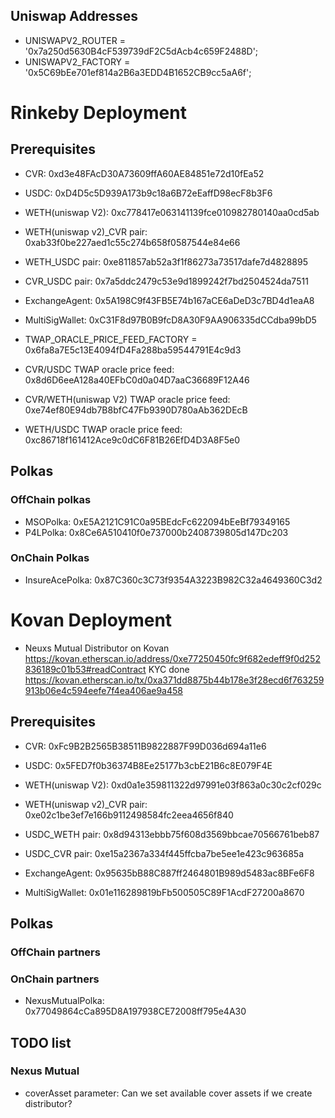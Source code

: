 ## Uniswap Addresses
  - UNISWAPV2_ROUTER = '0x7a250d5630B4cF539739dF2C5dAcb4c659F2488D';
  - UNISWAPV2_FACTORY = '0x5C69bEe701ef814a2B6a3EDD4B1652CB9cc5aA6f';

# Rinkeby Deployment
## Prerequisites
  - CVR: 0xd3e48FAcD30A73609ffA60AE84851e72d10fEa52
  - USDC: 0xD4D5c5D939A173b9c18a6B72eEaffD98ecF8b3F6
  - WETH(uniswap V2): 0xc778417e063141139fce010982780140aa0cd5ab
  - WETH(uniswap v2)_CVR pair: 0xab33f0be227aed1c55c274b658f0587544e84e66
  - WETH_USDC pair: 0xe811857ab52a3f1f86273a73517dafe7d4828895
  - CVR_USDC pair: 0x7a5ddc2479c53e9d1899242f7bd2504524da7511
 
  - ExchangeAgent: 0x5A198C9f43FB5E74b167aCE6aDeD3c7BD4d1eaA8
  - MultiSigWallet: 0xC31F8d97B0B9fcD8A30F9AA906335dCCdba99bD5

  - TWAP_ORACLE_PRICE_FEED_FACTORY = 0x6fa8a7E5c13E4094fD4Fa288ba59544791E4c9d3

  - CVR/USDC TWAP oracle price feed: 0x8d6D6eeA128a40EFbC0d0a04D7aaC36689F12A46
  - CVR/WETH(uniswap V2) TWAP oracle price feed: 0xe74ef80E94db7B8bfC47Fb9390D780aAb362DEcB
  - WETH/USDC TWAP oracle price feed: 0xc86718f161412Ace9c0dC6F81B26EfD4D3A8F5e0

## Polkas
### OffChain polkas
  - MSOPolka: 0xE5A2121C91C0a95BEdcFc622094bEeBf79349165
  - P4LPolka: 0x8Ce6A510410f0e737000b2408739805d147Dc203

### OnChain Polkas
  - InsureAcePolka: 0x87C360c3C73f9354A3223B982C32a4649360C3d2


# Kovan Deployment
  - Neuxs Mutual Distributor on Kovan
    https://kovan.etherscan.io/address/0xe77250450fc9f682edeff9f0d252836189c01b53#readContract
    KYC done https://kovan.etherscan.io/tx/0xa371dd8875b44b178e3f28ecd6f763259913b06e4c594eefe7f4ea406ae9a458

## Prerequisites
  - CVR: 0xFc9B2B2565B38511B9822887F99D036d694a11e6
  - USDC: 0x5FED7f0b36374B8Ee25177b3cbE21B6c8E079F4E
  - WETH(uniswap V2): 0xd0a1e359811322d97991e03f863a0c30c2cf029c
  - WETH(uniswap v2)_CVR pair: 0xe02c1be3ef7e166b9112498584fc2eea4656f840
  - USDC_WETH pair: 0x8d94313ebbb75f608d3569bbcae70566761beb87
  - USDC_CVR pair: 0xe15a2367a334f445ffcba7be5ee1e423c963685a
 
  - ExchangeAgent: 0x95635bB88C887ff2464801B989d5483ac8BFe6F8
  - MultiSigWallet: 0x01e116289819bFb500505C89F1AcdF27200a8670

## Polkas
### OffChain partners

### OnChain partners
  - NexusMutualPolka: 0x77049864cCa895D8A197938CE72008ff795e4A30

## TODO list
### Nexus Mutual
  - coverAsset parameter: Can we set available cover assets if we create distributor?